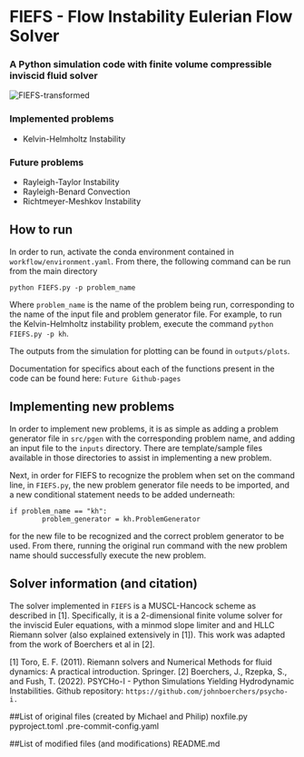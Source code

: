 # FIEFS - **F**low **I**nstability **E**ulerian **F**low **S**olver
### A Python simulation code with finite volume compressible inviscid fluid solver

![FIEFS-transformed](https://github.com/mw6136/FIEFS/assets/144184708/551dec1f-3358-4db5-9467-bd22e2f75cd4)

### Implemented problems
- Kelvin-Helmholtz Instability
### Future problems
- Rayleigh-Taylor Instability
- Rayleigh-Benard Convection
- Richtmeyer-Meshkov Instability

## How to run

In order to run, activate the conda environment contained in `workflow/environment.yaml`. From there, the following command can be run from the main directory

```python FIEFS.py -p problem_name```

Where `problem_name` is the name of the problem being run, corresponding to the name of the input file and problem generator file. For example, to run the Kelvin-Helmholtz instability problem, execute the command `python FIEFS.py -p kh`.

The outputs from the simulation for plotting can be found in `outputs/plots`.

Documentation for specifics about each of the functions present in the code can be found here: `Future Github-pages`

## Implementing new problems

In order to implement new problems, it is as simple as adding a problem generator file in `src/pgen` with the corresponding problem name, and adding an input file to the `inputs` directory. There are template/sample files available in those directories to assist in implementing a new problem.

Next, in order for FIEFS to recognize the problem when set on the command line, in `FIEFS.py`, the new problem generator file needs to be imported, and a new conditional statement needs to be added underneath:

```
if problem_name == "kh":
        problem_generator = kh.ProblemGenerator
```

for the new file to be recognized and the correct problem generator to be used. From there, running the original run command with the new problem name should successfully execute the new problem.

## Solver information (and citation)

The solver implemented in `FIEFS` is a MUSCL-Hancock scheme as described in [1]. Specifically, it is a 2-dimensional finite volume solver for the inviscid Euler equations, with a minmod slope limiter and and HLLC Riemann solver (also explained extensively in [1]). This work was adapted from the work of Boerchers et al in [2].

[1] Toro, E. F. (2011). Riemann solvers and Numerical Methods for fluid dynamics: A practical introduction. Springer.
[2] Boerchers, J., Rzepka, S., and Fush, T. (2022). PSYCHo-I - Python Simulations Yielding Hydrodynamic Instabilities. Github repository: `https://github.com/johnboerchers/psycho-i.`

##List of original files (created by Michael and Philip)
noxfile.py
pyproject.toml
.pre-commit-config.yaml

##List of modified files (and modifications)
README.md
